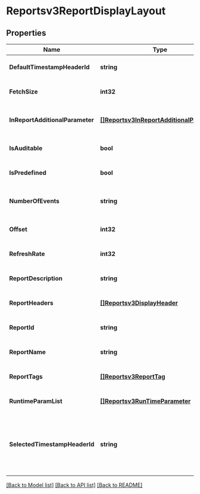 # Reportsv3ReportDisplayLayout

## Properties
Name | Type | Description | Notes
------------ | ------------- | ------------- | -------------
**DefaultTimestampHeaderId** | **string** | The default timestamp header id. | [optional] [default to null]
**FetchSize** | **int32** | Report data fetch size. | [optional] [default to null]
**InReportAdditionalParameter** | [**[]Reportsv3InReportAdditionalParameter**](reportsv3InReportAdditionalParameter.md) | Additional Parameters for in report. | [optional] [default to null]
**IsAuditable** | **bool** | If a report is auditable. | [optional] [default to null]
**IsPredefined** | **bool** | Is predefined report. | [optional] [default to null]
**NumberOfEvents** | **string** | Total count of the report results. | [optional] [default to null]
**Offset** | **int32** | Report data offset. | [optional] [default to null]
**RefreshRate** | **int32** | Report refresh rate. | [optional] [default to null]
**ReportDescription** | **string** | Report description. | [optional] [default to null]
**ReportHeaders** | [**[]Reportsv3DisplayHeader**](reportsv3DisplayHeader.md) | The report headers. | [optional] [default to null]
**ReportId** | **string** | The report ID. | [optional] [default to null]
**ReportName** | **string** | Report name. | [optional] [default to null]
**ReportTags** | [**[]Reportsv3ReportTag**](reportsv3ReportTag.md) | Report tags. | [optional] [default to null]
**RuntimeParamList** | [**[]Reportsv3RunTimeParameter**](reportsv3RunTimeParameter.md) | Runtime Parameter list. | [optional] [default to null]
**SelectedTimestampHeaderId** | **string** | The selected timestamp header id- in case the user override the default. | [optional] [default to null]

[[Back to Model list]](../README.md#documentation-for-models) [[Back to API list]](../README.md#documentation-for-api-endpoints) [[Back to README]](../README.md)

